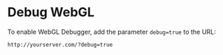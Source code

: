 # Debug WebGL

To enable WebGL Debugger, add the parameter `debug=true` to the URL:

`http://yourserver.com/?debug=true`

